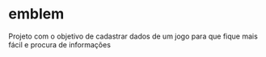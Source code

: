 # emblem
Projeto com o objetivo de cadastrar dados de um jogo para que fique mais fácil e procura de informações
